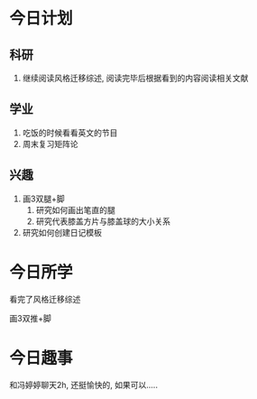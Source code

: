 # 今日计划

## 科研

1. 继续阅读风格迁移综述, 阅读完毕后根据看到的内容阅读相关文献

## 学业

1. 吃饭的时候看看英文的节目
2. 周末复习矩阵论

## 兴趣

1. 画3双腿+脚
	1. 研究如何画出笔直的腿
	2. 研究代表膝盖方片与膝盖球的大小关系
2. 研究如何创建日记模板

# 今日所学

看完了风格迁移综述

画3双推+脚

# 今日趣事

和冯婷婷聊天2h, 还挺愉快的, 如果可以.....
